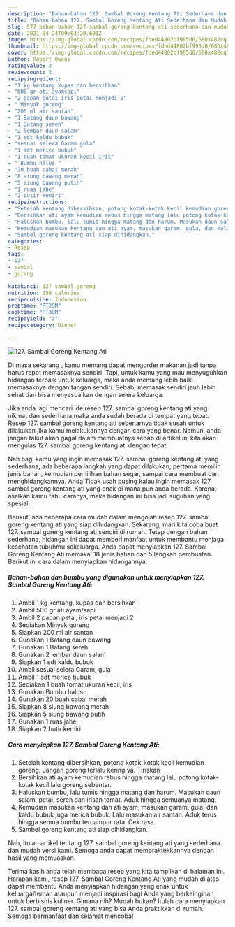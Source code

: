 ```yaml
---
description: "Bahan-bahan 127. Sambal Goreng Kentang Ati Sederhana dan Mudah Dibuat"
title: "Bahan-bahan 127. Sambal Goreng Kentang Ati Sederhana dan Mudah Dibuat"
slug: 577-bahan-bahan-127-sambal-goreng-kentang-ati-sederhana-dan-mudah-dibuat
date: 2021-04-24T09:03:20.601Z
image: https://img-global.cpcdn.com/recipes/fded44802bf995d0/680x482cq70/127-sambal-goreng-kentang-ati-foto-resep-utama.jpg
thumbnail: https://img-global.cpcdn.com/recipes/fded44802bf995d0/680x482cq70/127-sambal-goreng-kentang-ati-foto-resep-utama.jpg
cover: https://img-global.cpcdn.com/recipes/fded44802bf995d0/680x482cq70/127-sambal-goreng-kentang-ati-foto-resep-utama.jpg
author: Robert Owens
ratingvalue: 3
reviewcount: 3
recipeingredient:
- "1 kg kentang kupas dan bersihkan"
- "500 gr ati ayamsapi"
- "2 papan petai iris petai menjadi 2"
- " Minyak goreng"
- "200 ml air santan"
- "1 Batang daun bawang"
- "1 Batang sereh"
- "2 lembar daun salam"
- "1 sdt kaldu bubuk"
- "sesuai selera Garam gula"
- "1 sdt merica bubuk"
- "1 buah tomat ukuran kecil iris"
- " Bumbu halus "
- "20 buah cabai merah"
- "8 siung bawang merah"
- "5 siung bawang putih"
- "1 ruas jahe"
- "2 butir kemiri"
recipeinstructions:
- "Setelah kentang dibersihkan, potong kotak-kotak kecil kemudian goreng. Jangan goreng terlalu kering ya. Tiriskan"
- "Bersihkan ati ayam kemudian rebus hingga matang lalu potong kotak-kotak kecil lalu goreng sebentar."
- "Haluskan bumbu, lalu tumis hingga matang dan harum. Masukan daun salam, petai, sereh dan irisan tomat. Aduk hingga semuanya matang."
- "Kemudian masukan kentang dan ati ayam, masukan garam, gula, dan kaldu bubuk juga merica bubuk. Lalu masukan air santan. Aduk terus hingga semua bumbu tercampur rata. Cek rasa."
- "Sambel goreng kentang ati siap dihidangkan."
categories:
- Resep
tags:
- 127
- sambal
- goreng

katakunci: 127 sambal goreng 
nutrition: 158 calories
recipecuisine: Indonesian
preptime: "PT29M"
cooktime: "PT39M"
recipeyield: "3"
recipecategory: Dinner

---
```



![127. Sambal Goreng Kentang Ati](https://img-global.cpcdn.com/recipes/fded44802bf995d0/680x482cq70/127-sambal-goreng-kentang-ati-foto-resep-utama.jpg)

Di masa  sekarang , kamu memang dapat mengorder makanan jadi tanpa harus repot memasaknya sendiri. Tapi, untuk kamu yang mau menyuguhkan hidangan terbaik untuk keluarga, maka anda memang lebih baik memasaknya dengan tangan sendiri. Sebab, memasak sendiri jauh lebih sehat dan bisa menyesuaikan dengan selera keluarga.

Jika anda lagi mencari ide resep 127. sambal goreng kentang ati yang nikmat dan sederhana,maka anda sudah berada di tempat yang tepat. Resep 127. sambal goreng kentang ati  sebenarnya tidak susah untuk dilakukan jika kamu melakukannya dengan cara yang benar. Namun, anda jangan takut akan gagal dalam membuatnya 
sebab di artikel ini kita akan mengulas 127. sambal goreng kentang ati dengan tepat.  



Nah bagi kamu yang ingin memasak 127. sambal goreng kentang ati yang sederhana, ada beberapa langkah yang dapat dilakukan, pertama memilih jenis bahan, kemudian pemilihan bahan segar, sampai cara membuat dan menghidangkannya. Anda Tidak usah pusing kalau ingin memasak 127. sambal goreng kentang ati yang enak di mana pun anda berada. Karena, asalkan kamu  tahu caranya, maka hidangan ini bisa jadi suguhan yang spesial.

Berikut, ada beberapa cara mudah dalam mengolah resep 127. sambal goreng kentang ati yang siap dihidangkan. Sekarang, mari kita coba buat 127. sambal goreng kentang ati sendiri di rumah. Tetap dengan bahan sederhana, hidangan ini dapat memberi manfaat untuk membantu menjaga kesehatan tubuhmu sekeluarga. Anda dapat menyiapkan 127. Sambal Goreng Kentang Ati memakai 18 jenis bahan dan 5 langkah pembuatan. Berikut ini cara dalam menyiapkan hidangannya.

<!--inarticleads1-->

##### Bahan-bahan dan bumbu yang digunakan untuk menyiapkan 127. Sambal Goreng Kentang Ati:

1. Ambil 1 kg kentang, kupas dan bersihkan
1. Ambil 500 gr ati ayam/sapi
1. Ambil 2 papan petai, iris petai menjadi 2
1. Sediakan  Minyak goreng
1. Siapkan 200 ml air santan
1. Gunakan 1 Batang daun bawang
1. Gunakan 1 Batang sereh
1. Gunakan 2 lembar daun salam
1. Siapkan 1 sdt kaldu bubuk
1. Ambil sesuai selera Garam, gula
1. Ambil 1 sdt merica bubuk
1. Sediakan 1 buah tomat ukuran kecil, iris
1. Gunakan  Bumbu halus :
1. Gunakan 20 buah cabai merah
1. Siapkan 8 siung bawang merah
1. Siapkan 5 siung bawang putih
1. Gunakan 1 ruas jahe
1. Siapkan 2 butir kemiri




<!--inarticleads2-->

##### Cara menyiapkan 127. Sambal Goreng Kentang Ati:

1. Setelah kentang dibersihkan, potong kotak-kotak kecil kemudian goreng. Jangan goreng terlalu kering ya. Tiriskan
1. Bersihkan ati ayam kemudian rebus hingga matang lalu potong kotak-kotak kecil lalu goreng sebentar.
1. Haluskan bumbu, lalu tumis hingga matang dan harum. Masukan daun salam, petai, sereh dan irisan tomat. Aduk hingga semuanya matang.
1. Kemudian masukan kentang dan ati ayam, masukan garam, gula, dan kaldu bubuk juga merica bubuk. Lalu masukan air santan. Aduk terus hingga semua bumbu tercampur rata. Cek rasa.
1. Sambel goreng kentang ati siap dihidangkan.




Nah, itulah artikel tentang  127. sambal goreng kentang ati  yang sederhana dan mudah versi kami. Semoga anda dapat mempraktekkannya dengan hasil yang memuaskan. 

Terima kasih anda telah membaca resep yang kita tampilkan di halaman ini. Harapan kami, resep  127. Sambal Goreng Kentang Ati yang mudah di atas dapat membantu Anda menyiapkan hidangan yang enak untuk keluarga/teman ataupun menjadi inspirasi bagi Anda yang berkeinginan untuk berbisnis kuliner. Gimana nih? Mudah bukan? Itulah cara menyiapkan 127. sambal goreng kentang ati yang bisa Anda praktikkan di rumah. Semoga bermanfaat dan selamat mencoba!

